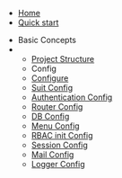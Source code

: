 * [Home](/)
* [Quick start](./quick_start.md "Quick run the Slimer locally")
- Basic Concepts
-  - [Project Structure](structure.md)
   - Config
    - [Configure](config.md)
    - [Suit Config](suit-config.md)
    - [Authentication Config](auth-config.md)
    - [Router Config](router-config.md)
    - [DB Config](db-config.md)
    - [Menu Config](menu-config.md)
    - [RBAC init Config](rbac-config.md)
    - [Session Config](session-config.md)
    - [Mail Config](mail-config.md)
    - [Logger Config](log-config.md)